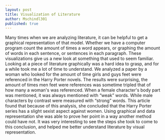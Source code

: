 ```yaml
---
layout: post
title: Visualization of Literature
author: Mschindl301
published: true
---
```


Many times when we are analyzing literature, it can be helpful to get a graphical representation of that model. Whether we have a computer program count the amount of times a word appears, or graphing the amount of words in each sentence, or sentences in each paragraph. These visualizations give us a new look at something that used to seem familiar. Looking at a piece of literature graphically was a hard idea to grasp, and for a while took me a lot of time to understand.
We analyzed a paper by a woman who looked for the amount of time girls and guys feet were referenced in the Harry Porter novels. The results were surprising, the amount of times men feet were references was sometime tripled that of how many a woman's was referenced. When a female character's body part was mentioned, it was always mentioned with “weak” words. While male characters by contrast were measured with “strong” words. This article found that because of this analysis, she concluded that the Harry Porter series has a slight sexist aspect against women.
Using graphical and data representation she was able to prove her point in a way another method could have not. It was very interesting to see the steps she took to come to this conclusion, and helped me better understand literature by visual representation. 
